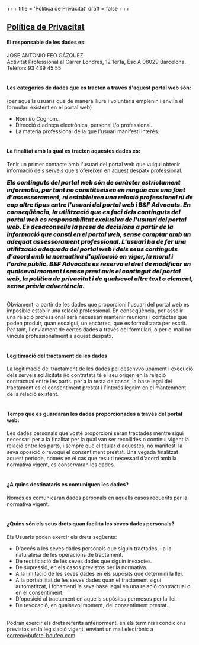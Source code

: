 +++
title = 'Política de Privacitat'
draft = false
+++
<span><br></span>
## <u>Política de Privacitat</u>

#### El responsable de les dades es:

JOSE ANTONIO FEO GÁZQUEZ<br>
Activitat Professional al Carrer Londres, 12 1er1a, Esc A 08029 Barcelona.<br>
Telèfon: 93 439 45 55<br><br>

#### Les categories de dades que es tracten a través d'aquest portal web són:
(per aquells usuaris que de manera lliure i voluntària emplenin i enviïn el formulari existent en el portal web)

* Nom i/o Cognom.
* Direcció d'adreça electrònica, personal i/o professional.
* La materia professional de la que l'usuari manifesti interés.<br><br>

#### La finalitat amb la qual es tracten aquestes dades es:
Tenir un primer contacte amb l'usuari del portal web que vulgui obtenir informació dels serveis que s'ofereixen en aquest despatx professional.

<span style="font-style: oblique 40deg; font-size: 16px; font-weight: 900;">
    Els continguts del portal web són de caràcter estrictament informatiu, per tant no constitueixen en ningún cas una font d'assessorament, ni estableixen una relació professional ni de cap altre tipus entre l'usuari del portal web i B&F Advocats. En conseqüència, la utilització que es faci dels continguts del portal web es responsabilitat exclusiva de l'usuari del portal web. Es desaconsella la presa de decisions a partir de la informació que consti en el portal web, sense comptar amb un adequat assessorament professional. L'usuari ha de fer una utilització adequada del portal web i dels seus continguts d'acord amb la normativa d'aplicació en vigor, la moral i l'ordre públic. B&F Advocats es reserva el dret de modificar en qualsevol moment i sense previ avís el contingut del portal web, la política de privacitat i de qualsevol altre text o element, sense prèvia advertència.
</span>

<br>Òbviament, a partir de les dades que proporcioni l'usuari del portal web es imposible establir una relació professional. En conseqüència, per assolir una relació professional serà necessari mantenir reunions i contactes que poden produir, quan escaigui, un encàrrec, que es formalitzarà per escrit. Per tant, l'enviament de certes dades a través del formulari, o per e-mail no vincula professionalment a aquest despatx.<br><br>

#### Legitimació del tractament de les dades
La legitimació del tractament de les dades pel desenvvolupament i execució dels serveis sol.licitats i/o contratats té el seu origen en la relació contractual entre les parts. per a la resta de casos, la base legal del tractament es el consentiment prestat i l'interés legítim en el mantenment de la relació existent.<br><br>

#### Temps que es guardaran les dades proporcionades a través del portal web:
Les dades personals que vostè proporcioni seran tractades mentre sigui necessari per a la finalitat per la qual van ser recollides o continui vigent la relació entre les parts, i sempre que el titular d'aquestes, no manifesti la seva oposició o revoqui el consentiment prestat. Una vegada finalitzat aquest període, només en el cas que resulti necessari d'acord amb la normativa vigent, es conservaran les dades.<br><br>

#### ¿A quins destinataris es comuniquen les dades?
Només es comunicaran dades personals en aquells casos requerits per la normativa vigent.<br><br>

#### ¿Quins són els seus drets quan facilita les seves dades personals?
Els Usuaris poden exercir els drets següents:

* D'accés a les seves dades personals que siguin tractades, i a la naturalesa de les operacions de tractament.
* De rectificació de les seves dades que siguin inexactes.
* De supressió, en els casos previstos per la normativa.
* A la limitació de les seves dades en els supòsits que determini la llei.
* A la portabilitat de les seves dades quan el tractament sigui automatitzat, i fonamenti la seva base legal en una relació contractual o en el consentiment.
* D'oposició al tractament en aquells supòsitss permesos per la llei.
* De revocació, en qualsevol moment, del consentiment prestat.<br><br>

Podran exercir els drets referits anteriorment, en els terminis i condicions previstos en la legislació vigent, enviant un mail electrònic a correo@bufete-boufeo.com
